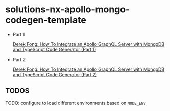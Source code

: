 # solutions-nx-apollo-mongo-codegen-template

- Part 1

  [Derek Fong: How To Integrate an Apollo GraphQL Server with MongoDB and TypeScript Code Generator (Part 1)](https://medium.com/free-code-camp/build-an-apollo-graphql-server-with-typescript-and-webpack-hot-module-replacement-hmr-3c339d05184f)

- Part 2

  [Derek Fong: How To Integrate an Apollo GraphQL Server with MongoDB and TypeScript Code Generator (Part 2)](https://medium.com/free-code-camp/build-an-apollo-graphql-server-with-typescript-and-webpack-hot-module-replacement-hmr-3c339d05184f)

## TODOS

TODO: configure to load different environments based on `NODE_ENV`
